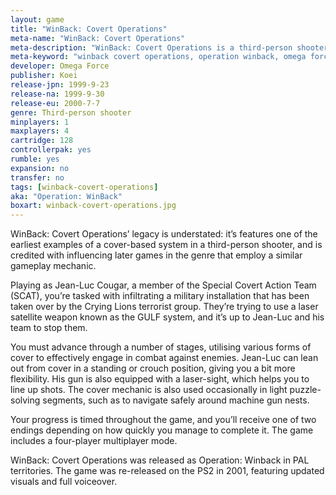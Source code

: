 ```yaml
---
layout: game
title: "WinBack: Covert Operations"
meta-name: "WinBack: Covert Operations"
meta-description: "WinBack: Covert Operations is a third-person shooter game for the Nintendo 64 and is one of the earliest examples of a 3D game that utilises a cover system. It was released in 1999."
meta-keyword: "winback covert operations, operation winback, omega force, koei, nintendo 64, third person shooter"
developer: Omega Force
publisher: Koei
release-jpn: 1999-9-23
release-na: 1999-9-30
release-eu: 2000-7-7
genre: Third-person shooter
minplayers: 1
maxplayers: 4
cartridge: 128
controllerpak: yes
rumble: yes
expansion: no
transfer: no
tags: [winback-covert-operations]
aka: "Operation: WinBack"
boxart: winback-covert-operations.jpg
---
```


WinBack: Covert Operations’ legacy is understated: it’s features one of the earliest examples of a cover-based system in a third-person shooter, and is credited with influencing later games in the genre that employ a similar gameplay mechanic.

Playing as Jean-Luc Cougar, a member of the Special Covert Action Team (SCAT), you’re tasked with infiltrating a military installation that has been taken over by the Crying Lions terrorist group. They’re trying to use a laser satellite weapon known as the GULF system, and it’s up to Jean-Luc and his team to stop them.

You must advance through a number of stages, utilising various forms of cover to effectively engage in combat against enemies. Jean-Luc can lean out from cover in a standing or crouch position, giving you a bit more flexibility. His gun is also equipped with a laser-sight, which helps you to line up shots. The cover mechanic is also used occasionally in light puzzle-solving segments, such as to navigate safely around machine gun nests.

Your progress is timed throughout the game, and you’ll receive one of two endings depending on how quickly you manage to complete it. The game includes a four-player multiplayer mode.

WinBack: Covert Operations was released as Operation: Winback in PAL territories. The game was re-released on the PS2 in 2001, featuring updated visuals and full voiceover.
